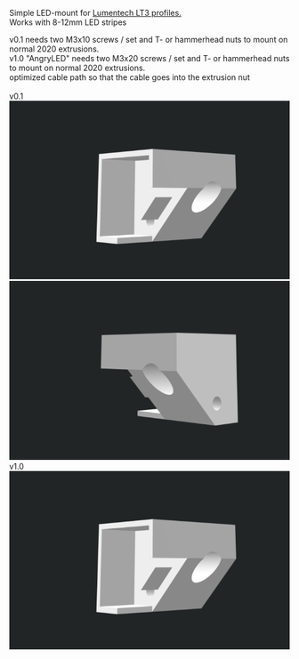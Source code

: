 Simple LED-mount for [Lumentech LT3 profiles.](https://lumentec.eu/Aluminium-Eckig-LED-Profil-100cm-45-fuer-8-12mm-LED-Streifen-Profil-LT3-Abdeckung)<br>
Works with 8-12mm LED stripes<br>

v0.1 needs two M3x10 screws / set and T- or hammerhead nuts to mount on normal 2020 extrusions.<br>
v1.0 "AngryLED"  needs two M3x20 screws / set and T- or hammerhead nuts to mount on normal 2020 extrusions.<br>
 optimized cable path so that the cable goes into the extrusion nut
<br>
<br>
v0.1<br>
![LED_mount_v01_1](./led_mount_v01_1.png)
![LED_mount_v01_2](./led_mount_v01_2.png)
<br>
v1.0<br>
![LED_mount_v01_1](./led_mount_v01_1.png)
